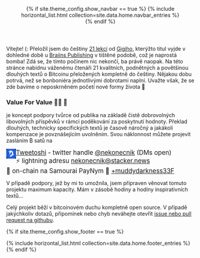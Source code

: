 
<header>
{% if site.theme_config.show_navbar == true %}
  {% include horizontal_list.html collection=site.data.home.navbar_entries %}
  <div class="dashed"></div>
{% endif %}
</header>


Vítejte! (: Přeložil jsem do češtiny <a href="https://sifrant.github.io/21lekci/">21 lekcí</a> 
od <a href="https://dergigi.com/">Gigiho</a>, kterýžto titul vyjde v dohledné 
době u <a href="https://braiins.com/category/publishing">Braiins Publishing</a> v tištěné podobě, 
což je naprostá bomba! Zdá se, že tímto počinem nic nekončí, ba právě naopak. Na této stránce 
nabídnu váženému čtenáři 21 kvalitních, podnětných a povětšinou dlouhých textů o Bitcoinu 
přeložených kompletně do češtiny. Nějakou dobu potrvá, než se bonboniéra  jednotlivými dobrotami 
naplní. Uvažte však, že se zde bavíme o neposkrněném početí nové formy života 🧡

### Value For Value 🙏🏻 🧡

je koncept podpory tvůrce od publika na základě čistě dobrovolných libovolných příspěvků v rámci poděkování 
za poskytnutí hodnoty. Překlad dlouhých, technicky specifických textů je časově náročný a jakákoli kompenzace je povznášejícím 
uvolněním. Svou náklonnost můžete projevit zasláním ₿ satů na

<big>
  <img src="tweetoshiMini.png" alt="Tweetoshi" align="left" style="float:left">
  <a href="https://twitter.com/TweetoshiApp"> Tweetoshi</a> - twitter 
  handle <a href="https://twitter.com/nekonecnik">@nekonecnik</a> (DMs open)
  <br>⚡ lightning adresu <a href="lightning:nekonecnik@stacker.news">nekonecnik@stacker.news</a>
  <br>🔗 on-chain na Samourai PayNym 🤖 <a href="https://paynym.is/+muddydarkness33F">+muddydarkness33F</a>
</big>

V případě podpory, jež by mi to umožnila, jsem připraven věnovat tomuto projektu maximum kapacity. 
Mám v zásobě hodiny a hodiny inspirativních textů...

Celý projekt běží v bitcoinovém duchu kompletně open source. V případě jakýchkoliv dotazů, připomínek nebo chyb neváhejte 
otevřít <a href="https://github.com/sifrant/jednadvacet">issue nebo pull request na githubu</a>.



{% if site.theme_config.show_footer == true %}
  <footer>
    <div class="dashed"></div>
    {% include horizontal_list.html collection=site.data.home.footer_entries %}
  </footer>
{% endif %}
